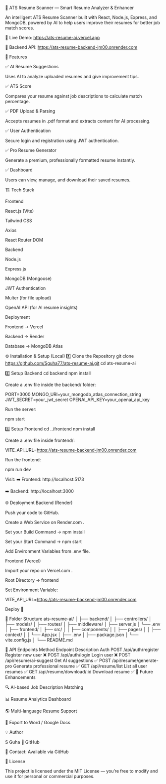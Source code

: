 🧠 ATS Resume Scanner — Smart Resume Analyzer & Enhancer

An intelligent ATS Resume Scanner built with React, Node.js, Express, and MongoDB, powered by AI to help users improve their resumes for better job match scores.

🚀 Live Demo: https://ats-resume-ai.vercel.app

🧩 Backend API: https://ats-resume-backend-jm00.onrender.com

🌟 Features

✅ AI Resume Suggestions

Uses AI to analyze uploaded resumes and give improvement tips.

✅ ATS Score

Compares your resume against job descriptions to calculate match percentage.

✅ PDF Upload & Parsing

Accepts resumes in .pdf format and extracts content for AI processing.

✅ User Authentication

Secure login and registration using JWT authentication.

✅ Pro Resume Generator

Generate a premium, professionally formatted resume instantly.

✅ Dashboard

Users can view, manage, and download their saved resumes.

🏗️ Tech Stack

Frontend

React.js (Vite)

Tailwind CSS

Axios

React Router DOM

Backend

Node.js

Express.js

MongoDB (Mongoose)

JWT Authentication

Multer (for file upload)

OpenAI API (for AI resume insights)

Deployment

Frontend → Vercel

Backend → Render

Database → MongoDB Atlas

⚙️ Installation & Setup (Local)
1️⃣ Clone the Repository
git clone https://github.com/Sguha77/ats-resume-ai.git
cd ats-resume-ai

2️⃣ Setup Backend
cd backend
npm install


Create a .env file inside the backend/ folder:

PORT=3000
MONGO_URI=your_mongodb_atlas_connection_string
JWT_SECRET=your_jwt_secret
OPENAI_API_KEY=your_openai_api_key


Run the server:

npm start

3️⃣ Setup Frontend
cd ../frontend
npm install


Create a .env file inside frontend/:

VITE_API_URL=https://ats-resume-backend-jm00.onrender.com


Run the frontend:

npm run dev


Visit:
➡️ Frontend: http://localhost:5173

➡️ Backend: http://localhost:3000

🌐 Deployment
Backend (Render)

Push your code to GitHub.

Create a Web Service on Render.com
.

Set your Build Command → npm install

Set your Start Command → npm start

Add Environment Variables from .env file.

Frontend (Vercel)

Import your repo on Vercel.com
.

Root Directory → frontend

Set Environment Variable:

VITE_API_URL=https://ats-resume-backend-jm00.onrender.com


Deploy 🚀

📂 Folder Structure
ats-resume-ai/
│
├── backend/
│   ├── controllers/
│   ├── models/
│   ├── routes/
│   ├── middleware/
│   ├── server.js
│   └── .env
│
├── frontend/
│   ├── src/
│   │   ├── components/
│   │   ├── pages/
│   │   ├── context/
│   │   └── App.jsx
│   ├── .env
│   ├── package.json
│   └── vite.config.js
│
└── README.md

🧩 API Endpoints
Method	Endpoint	Description	Auth
POST	/api/auth/register	Register new user	❌
POST	/api/auth/login	Login user	❌
POST	/api/resume/ai-suggest	Get AI suggestions	✅
POST	/api/resume/generate-pro	Generate professional resume	✅
GET	/api/resume/list	List all user resumes	✅
GET	/api/resume/download/:id	Download resume	✅
🧠 Future Enhancements

🔍 AI-based Job Description Matching

📊 Resume Analytics Dashboard

🌎 Multi-language Resume Support

📄 Export to Word / Google Docs

💡 Author

S Guha
💼 GitHub

📧 Contact: Available via GitHub

🪪 License

This project is licensed under the MIT License — you’re free to modify and use it for personal or commercial purposes.

